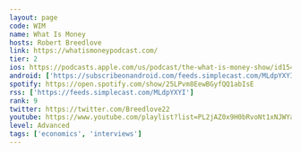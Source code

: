 ```yaml
---
layout: page
code: WIM
name: What Is Money
hosts: Robert Breedlove
link: https://whatismoneypodcast.com/
tier: 2
ios: https://podcasts.apple.com/us/podcast/the-what-is-money-show/id1541404400
android: ['https://subscribeonandroid.com/feeds.simplecast.com/MLdpYXYI']
spotify: https://open.spotify.com/show/25LPvm8EewBGyfQQ1abIsE
rss: ['https://feeds.simplecast.com/MLdpYXYI']
rank: 9
twitter: https://twitter.com/Breedlove22
youtube: https://www.youtube.com/playlist?list=PL2jAZ0x9H0bRvoNt1xNJWYa9_8_an03h0
level: Advanced
tags: ['economics', 'interviews']
---
```

